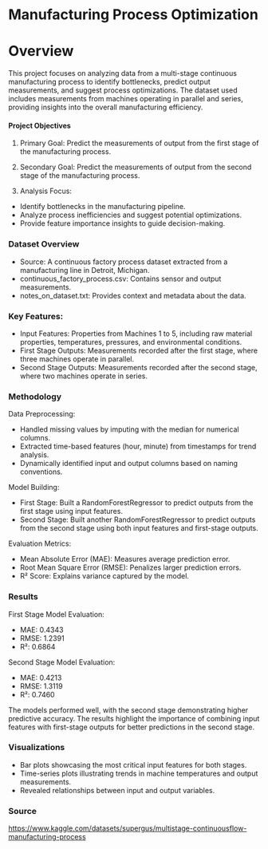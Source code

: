 # Manufacturing Process Optimization

# Overview

This project focuses on analyzing data from a multi-stage continuous manufacturing process to identify bottlenecks, predict output measurements, and suggest process optimizations. The dataset used includes measurements from machines operating in parallel and series, providing insights into the overall manufacturing efficiency.

#### Project Objectives

1. Primary Goal: Predict the measurements of output from the first stage of the manufacturing process.

2. Secondary Goal: Predict the measurements of output from the second stage of the manufacturing process.

3. Analysis Focus:
- Identify bottlenecks in the manufacturing pipeline.
- Analyze process inefficiencies and suggest potential optimizations.
- Provide feature importance insights to guide decision-making.

### Dataset Overview

- Source: A continuous factory process dataset extracted from a manufacturing line in Detroit, Michigan.
- continuous_factory_process.csv: Contains sensor and output measurements.
- notes_on_dataset.txt: Provides context and metadata about the data.

### Key Features:

- Input Features: Properties from Machines 1 to 5, including raw material properties, temperatures, pressures, and environmental conditions.
- First Stage Outputs: Measurements recorded after the first stage, where three machines operate in parallel.
- Second Stage Outputs: Measurements recorded after the second stage, where two machines operate in series.

### Methodology

Data Preprocessing:
- Handled missing values by imputing with the median for numerical columns.
- Extracted time-based features (hour, minute) from timestamps for trend analysis.
- Dynamically identified input and output columns based on naming conventions.

Model Building:
- First Stage: Built a RandomForestRegressor to predict outputs from the first stage using input features.
- Second Stage: Built another RandomForestRegressor to predict outputs from the second stage using both input features and first-stage outputs.

Evaluation Metrics:
- Mean Absolute Error (MAE): Measures average prediction error.
- Root Mean Square Error (RMSE): Penalizes larger prediction errors.
- R² Score: Explains variance captured by the model.

### Results

First Stage Model Evaluation:
- MAE: 0.4343
- RMSE: 1.2391
- R²: 0.6864

Second Stage Model Evaluation:
- MAE: 0.4213
- RMSE: 1.3119
- R²: 0.7460

The models performed well, with the second stage demonstrating higher predictive accuracy. The results highlight the importance of combining input features with first-stage outputs for better predictions in the second stage.

### Visualizations

- Bar plots showcasing the most critical input features for both stages.
- Time-series plots illustrating trends in machine temperatures and output measurements.
- Revealed relationships between input and output variables.

### Source

https://www.kaggle.com/datasets/supergus/multistage-continuousflow-manufacturing-process
